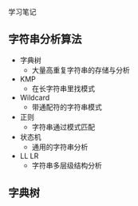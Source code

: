 学习笔记

## 字符串分析算法
- 字典树
    - 大量高重复字符串的存储与分析
- KMP
    - 在长字符串里找模式
- Wildcard
    - 带通配符的字符串模式
- 正则
    - 字符串通过模式匹配
- 状态机
    - 通用的字符串分析
- LL LR
    - 字符串多层级结构分析

## 字典树

